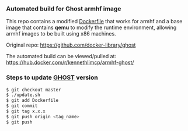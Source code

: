 ### Automated build for Ghost armhf image

This repo contains a modified [Dockerfile](Dockerfile) that works for armhf and a base image that contains **qemu** to modify the runtime environment, allowing armhf images to be built using x86 machines.


Original repo: https://github.com/docker-library/ghost

The automated build can be viewed/pulled at: https://hub.docker.com/r/kennethlimcp/armhf-ghost/

### Steps to update [GHOST](https://ghost.org) version

```sh
$ git checkout master
$ ./update.sh
$ git add Dockerfile
$ git commit
$ git tag x.x.x
$ git push origin <tag_name>
$ git push
```
